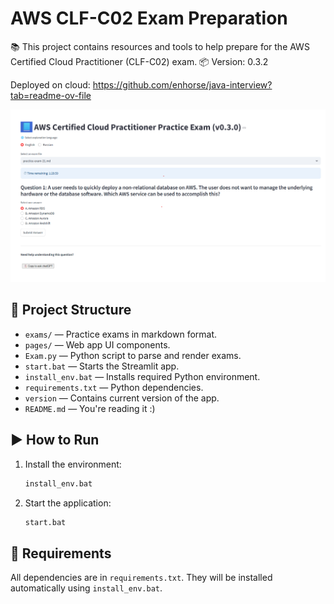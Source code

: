 # AWS CLF-C02 Exam Preparation

📚 This project contains resources and tools to help prepare for the AWS Certified Cloud Practitioner (CLF-C02) exam.
📦 Version: 0.3.2

Deployed on cloud:
https://github.com/enhorse/java-interview?tab=readme-ov-file

<img src="assets/screenshot.png" width="600" alt="Preview">

## 🧰 Project Structure

- `exams/` — Practice exams in markdown format.
- `pages/` — Web app UI components.
- `Exam.py` — Python script to parse and render exams.
- `start.bat` — Starts the Streamlit app.
- `install_env.bat` — Installs required Python environment.
- `requirements.txt` — Python dependencies.
- `version` — Contains current version of the app.
- `README.md` — You're reading it :)

## ▶️ How to Run

1. Install the environment:

    ```bash
    install_env.bat
    ```

2. Start the application:

    ```bash
    start.bat
    ```

## 🧪 Requirements

All dependencies are in `requirements.txt`. They will be installed automatically using `install_env.bat`.

